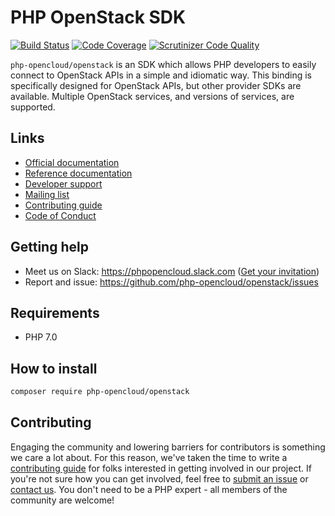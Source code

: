 # PHP OpenStack SDK

[![Build Status](https://travis-ci.org/php-opencloud/openstack.svg?branch=master)](https://travis-ci.org/php-opencloud/openstack)
[![Code Coverage](https://scrutinizer-ci.com/g/php-opencloud/openstack/badges/coverage.png?b=master)](https://scrutinizer-ci.com/g/php-opencloud/openstack/?branch=master)
[![Scrutinizer Code Quality](https://scrutinizer-ci.com/g/php-opencloud/openstack/badges/quality-score.png?b=master)](https://scrutinizer-ci.com/g/php-opencloud/openstack/?branch=master)

`php-opencloud/openstack` is an SDK which allows PHP developers to easily connect to OpenStack APIs in a simple and 
idiomatic way. This binding is specifically designed for OpenStack APIs, but other provider SDKs are available. Multiple 
OpenStack services, and versions of services, are supported.

## Links

* [Official documentation](http://docs.os.php-opencloud.com/)
* [Reference documentation](http://refdocs.os.php-opencloud.com)
* [Developer support](https://developer.rackspace.com/)
* [Mailing list](https://groups.google.com/forum/#!forum/php-opencloud)
* [Contributing guide](/CONTRIBUTING.md)
* [Code of Conduct](/CODE_OF_CONDUCT.md)

## Getting help
   
- Meet us on Slack: https://phpopencloud.slack.com ([Get your invitation](https://launchpass.com/phpopencloud))
- Report and issue: https://github.com/php-opencloud/openstack/issues

## Requirements

* PHP 7.0

## How to install

```bash
composer require php-opencloud/openstack
```

## Contributing

Engaging the community and lowering barriers for contributors is something we care a lot about. For this reason, we've 
taken the time to write a [contributing guide](CONTRIBUTING.md) for folks interested in getting involved in our project. 
If you're not sure how you can get involved, feel free to 
[submit an issue](https://github.com/php-opencloud/openstack/issues/new) or 
[contact us](https://developer.rackspace.com/support/). You don't need to be a PHP expert - all members of the 
community are welcome!
